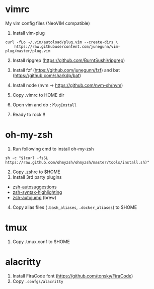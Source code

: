 # vimrc
My vim config files (NeoVIM compatible)

1. Install vim-plug
```
curl -fLo ~/.vim/autoload/plug.vim --create-dirs \
    https://raw.githubusercontent.com/junegunn/vim-plug/master/plug.vim
```

2. Install ripgrep (https://github.com/BurntSushi/ripgrep)

3. Install fzf (https://github.com/junegunn/fzf) and bat (https://github.com/sharkdp/bat)

4. Install node (nvm -> https://github.com/nvm-sh/nvm)

5. Copy .vimrc to HOME dir

6. Open vim and do `:PlugInstall`

7. Ready to rock !!


# oh-my-zsh
1. Run following cmd to install oh-my-zsh
```
sh -c "$(curl -fsSL https://raw.github.com/ohmyzsh/ohmyzsh/master/tools/install.sh)"
```
2. Copy .zshrc to $HOME
3. Install 3rd party plugins 
  - [zsh-autosuggestions](https://github.com/zsh-users/zsh-autosuggestions)
  - [zsh-syntax-highlighting](https://github.com/zsh-users/zsh-syntax-highlighting)
  - [zsh-autojump](https://github.com/wting/autojump) (brew)
4. Copy alias files (`.bash_aliases`, `.docker_aliases`) to $HOME


# tmux
1. Copy .tmux.conf to $HOME


# alacritty
1. Install FiraCode font (https://github.com/tonsky/FiraCode)
2. Copy `.confgs/alacritty`
